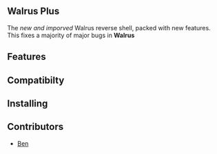 ## Walrus Plus
The _new and imporved_ Walrus reverse shell, packed with new features. This fixes a majority of major bugs in **Walrus**

## Features

## Compatibilty

## Installing

## Contributors

- [Ben](https://tntsplash.net)
